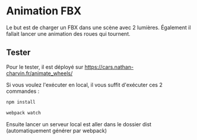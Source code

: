 # Animation FBX
Le but est de charger un FBX dans une scène avec 2 lumières.
Également il fallait lancer une animation des roues qui tournent.

## Tester
Pour le tester, il est déployé sur https://cars.nathan-charvin.fr/animate_wheels/

Si vous voulez l'exécuter en local, il vous suffit d'exécuter ces 2 commandes :
  ```sh
  npm install
  ```
  ```sh
  webpack watch
  ```
Ensuite lancer un serveur local est aller dans le dossier dist (automatiquement générer par webpack)
